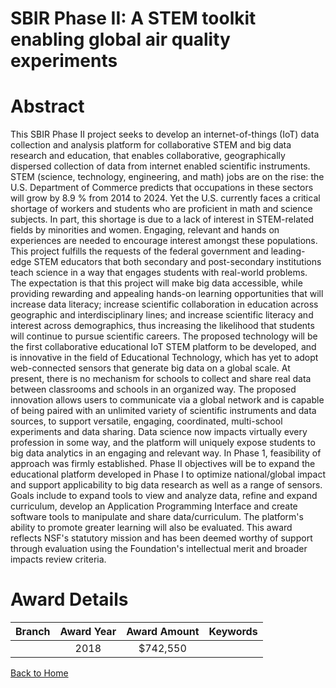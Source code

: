 
SBIR Phase II: A STEM toolkit enabling global air quality experiments
=====================================================================

# Abstract


This SBIR Phase II project seeks to develop an internet-of-things (IoT) data collection and analysis platform for collaborative STEM and big data research and education, that enables collaborative, geographically dispersed collection of data from internet enabled scientific instruments. STEM (science, technology, engineering, and math) jobs are on the rise: the U.S. Department of Commerce predicts that occupations in these sectors will grow by 8.9 % from 2014 to 2024. Yet the U.S. currently faces a critical shortage of workers and students who are proficient in math and science subjects. In part, this shortage is due to a lack of interest in STEM-related fields by minorities and women. Engaging, relevant and hands on experiences are needed to encourage interest amongst these populations. This project fulfills the requests of the federal government and leading-edge STEM educators that both secondary and post-secondary institutions teach science in a way that engages students with real-world problems. The expectation is that this project will make big data accessible, while providing rewarding and appealing hands-on learning opportunities that will increase data literacy; increase scientific collaboration in education across geographic and interdisciplinary lines; and increase scientific literacy and interest across demographics, thus increasing the likelihood that students will continue to pursue scientific careers. The proposed technology will be the first collaborative educational IoT STEM platform to be developed, and is innovative in the field of Educational Technology, which has yet to adopt web-connected sensors that generate big data on a global scale. At present, there is no mechanism for schools to collect and share real data between classrooms and schools in an organized way. The proposed innovation allows users to communicate via a global network and is capable of being paired with an unlimited variety of scientific instruments and data sources, to support versatile, engaging, coordinated, multi-school experiments and data sharing. Data science now impacts virtually every profession in some way, and the platform will uniquely expose students to big data analytics in an engaging and relevant way. In Phase 1, feasibility of approach was firmly established. Phase II objectives will be to expand the educational platform developed in Phase I to optimize national/global impact and support applicability to big data research as well as a range of sensors. Goals include to expand tools to view and analyze data, refine and expand curriculum, develop an Application Programming Interface and create software tools to manipulate and share data/curriculum. The platform's ability to promote greater learning will also be evaluated. This award reflects NSF's statutory mission and has been deemed worthy of support through evaluation using the Foundation's intellectual merit and broader impacts review criteria.  

# Award Details

|Branch|Award Year|Award Amount|Keywords|
| :---: | :---: | :---: | :---: |
||2018|$742,550||
  
  


[Back to Home](https://github.com/chrischow/dod_sbir_awards/Reports/JT/#381)